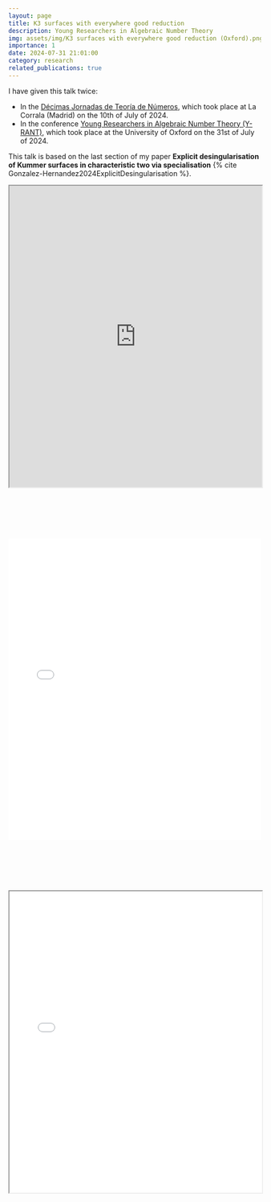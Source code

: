 ```yaml
---
layout: page
title: K3 surfaces with everywhere good reduction 
description: Young Researchers in Algebraic Number Theory
img: assets/img/K3 surfaces with everywhere good reduction (Oxford).png
importance: 1
date: 2024-07-31 21:01:00
category: research
related_publications: true
---
```


I have given this talk twice:
<ul>
<li>In the <a href="https://matematicas.uam.es/~jtn2024/">Décimas Jornadas de Teoría de Números</a>, which took place at La Corrala (Madrid) on the 10th of July of 2024.</li>
<li>In the conference <a href="https://y-rant.github.io/">Young Researchers in Algebraic Number Theory (Y-RANT)</a>, which took place at the University of Oxford on the 31st of July of 2024.</li>
</ul>

This talk is based on the last section of my paper **Explicit desingularisation of Kummer surfaces in characteristic two via specialisation** {% cite Gonzalez-Hernandez2024ExplicitDesingularisation %}.

<div style="padding-bottom: 100px;">
<iframe src="https://drive.google.com/file/d/1aQtyz83iUDTSdicnDYxR1r2Wqg1uus57/preview" width="100%" height="600px" allow="autoplay"></iframe>
</div>

<div style="padding-bottom: 100px;">
<div class="container mt-5">
    <div class="embed-responsive embed-responsive-16by9">
        <embed src="/assets/pdf/k3_surfaces_with_everywhere_good_reduction.pdf" type="application/pdf" width="100%" height="600px" />
    </div>
</div>
</div>

<div style="padding-bottom: 100px;">
<div class="container mt-5">
    <div class="embed-responsive embed-responsive-16by9">
        <iframe src="/assets/pdf/k3_surfaces_with_everywhere_good_reduction.pdf" type="application/pdf" width="100%" height="600px" />
    </div>
</div>
</div>


